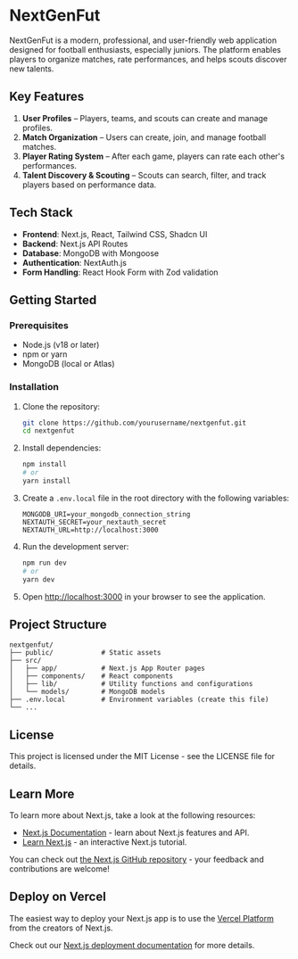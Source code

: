 # NextGenFut

NextGenFut is a modern, professional, and user-friendly web application designed for football enthusiasts, especially juniors. The platform enables players to organize matches, rate performances, and helps scouts discover new talents.

## Key Features

1. **User Profiles** – Players, teams, and scouts can create and manage profiles.
2. **Match Organization** – Users can create, join, and manage football matches.
3. **Player Rating System** – After each game, players can rate each other's performances.
4. **Talent Discovery & Scouting** – Scouts can search, filter, and track players based on performance data.

## Tech Stack

- **Frontend**: Next.js, React, Tailwind CSS, Shadcn UI
- **Backend**: Next.js API Routes
- **Database**: MongoDB with Mongoose
- **Authentication**: NextAuth.js
- **Form Handling**: React Hook Form with Zod validation

## Getting Started

### Prerequisites

- Node.js (v18 or later)
- npm or yarn
- MongoDB (local or Atlas)

### Installation

1. Clone the repository:
   ```bash
   git clone https://github.com/yourusername/nextgenfut.git
   cd nextgenfut
   ```

2. Install dependencies:
   ```bash
   npm install
   # or
   yarn install
   ```

3. Create a `.env.local` file in the root directory with the following variables:
   ```
   MONGODB_URI=your_mongodb_connection_string
   NEXTAUTH_SECRET=your_nextauth_secret
   NEXTAUTH_URL=http://localhost:3000
   ```

4. Run the development server:
   ```bash
   npm run dev
   # or
   yarn dev
   ```

5. Open [http://localhost:3000](http://localhost:3000) in your browser to see the application.

## Project Structure

```
nextgenfut/
├── public/            # Static assets
├── src/
│   ├── app/           # Next.js App Router pages
│   ├── components/    # React components
│   ├── lib/           # Utility functions and configurations
│   └── models/        # MongoDB models
├── .env.local         # Environment variables (create this file)
└── ...
```

## License

This project is licensed under the MIT License - see the LICENSE file for details.

## Learn More

To learn more about Next.js, take a look at the following resources:

- [Next.js Documentation](https://nextjs.org/docs) - learn about Next.js features and API.
- [Learn Next.js](https://nextjs.org/learn) - an interactive Next.js tutorial.

You can check out [the Next.js GitHub repository](https://github.com/vercel/next.js) - your feedback and contributions are welcome!

## Deploy on Vercel

The easiest way to deploy your Next.js app is to use the [Vercel Platform](https://vercel.com/new?utm_medium=default-template&filter=next.js&utm_source=create-next-app&utm_campaign=create-next-app-readme) from the creators of Next.js.

Check out our [Next.js deployment documentation](https://nextjs.org/docs/app/building-your-application/deploying) for more details.
